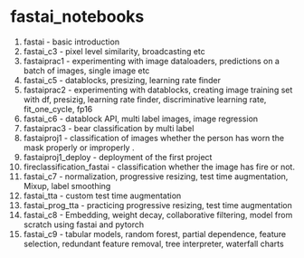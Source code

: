 # fastai_notebooks

1. fastai - basic introduction
2. fastai_c3 - pixel level similarity, broadcasting etc
3. fastaiprac1 - experimenting with image dataloaders, predictions on a batch of images, single image etc 
4. fastai_c5 - datablocks, presizing, learning rate finder
5. fastaiprac2 - experimenting with datablocks, creating image training set with df, presizig, learning rate finder, discriminative learning rate, fit_one_cycle, fp16
6. fastai_c6 - datablock API, multi label images, image regression
7. fastaiprac3 - bear classification by multi label
8. fastaiproj1 - classification of images whether the person has worn the mask properly or improperly .
9. fastaiproj1_deploy - deployment of the first project
10. fireclassification_fastai - classification whether the image has fire or not.
11. fastai_c7 - normalization, progressive resizing, test time augmentation, Mixup, label smoothing 
12. fastai_tta - custom test time augmentation
13. fastai_prog_tta - practicing progressive resizing, test time augmentation
14. fastai_c8 - Embedding, weight decay, collaborative filtering, model from scratch using fastai and pytorch
15. fastai_c9 - tabular models, random forest, partial dependence, feature selection, redundant feature removal, tree interpreter, waterfall charts
